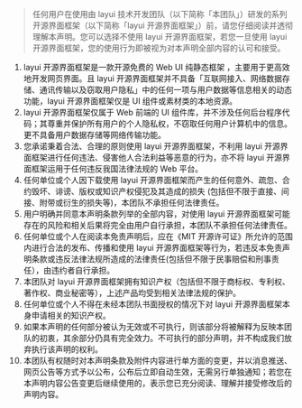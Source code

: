 > 任何用户在使用由 layui 技术开发团队（以下简称「本团队」）研发的系列开源界面框架（以下简称「layui 开源界面框架」）前，请您仔细阅读并透彻理解本声明。您可以选择不使用 layui 开源界面框架，若您一旦使用 layui 开源界面框架，您的使用行为即被视为对本声明全部内容的认可和接受。

1. layui 开源界面框架是一款开源免费的 Web UI 纯静态框架 ，主要用于更高效地开发网页界面。且 layui 开源界面框架并不具备「互联网接入、网络数据存储、通讯传输以及窃取用户隐私」中的任何一项与用户数据等信息相关的动态功能，layui 开源界面框架仅是 UI 组件或素材类的本地资源。
2. layui 开源界面框架仅属于 Web 前端的 UI 组件库，并不涉及任何后台程序代码；其尊重并保护所有用户的个人隐私权，不窃取任何用户计算机中的信息。更不具备用户数据存储等网络传输功能。
3. 您承诺秉着合法、合理的原则使用 layui 开源界面框架，不利用 layui 开源界面框架进行任何违法、侵害他人合法利益等恶意的行为，亦不将 layui 开源界面框架运用于任何违反我国法律法规的 Web 平台。
4. 任何单位或个人因下载使用 layui 开源界面框架而产生的任何意外、疏忽、合约毁坏、诽谤、版权或知识产权侵犯及其造成的损失 (包括但不限于直接、间接、附带或衍生的损失等)，本团队不承担任何法律责任。
5. 用户明确并同意本声明条款列举的全部内容，对使用 layui 开源界面框架可能存在的风险和相关后果将完全由用户自行承担，本团队不承担任何法律责任。
6. 任何单位或个人在阅读本免责声明后，应在《MIT 开源许可证》所允许的范围内进行合法的发布、传播和使用 layui 开源界面框架等行为，若违反本免责声明条款或违反法律法规所造成的法律责任(包括但不限于民事赔偿和刑事责任），由违约者自行承担。
7. 本团队对 layui 开源界面框架拥有知识产权（包括但不限于商标权、专利权、著作权、商业秘密等），上述产品均受到相关法律法规的保护。
8. 任何单位或个人不得在未经本团队书面授权的情况下对 layui 开源界面框架本身申请相关的知识产权。
9. 如果本声明的任何部分被认为无效或不可执行，则该部分将被解释为反映本团队的初衷，其余部分仍具有完全效力。不可执行的部分声明，并不构成我们放弃执行该声明的权利。
10. 本团队有权随时对本声明条款及附件内容进行单方面的变更，并以消息推送、网页公告等方式予以公布，公布后立即自动生效，无需另行单独通知；若您在本声明内容公告变更后继续使用的，表示您已充分阅读、理解并接受修改后的声明内容。
